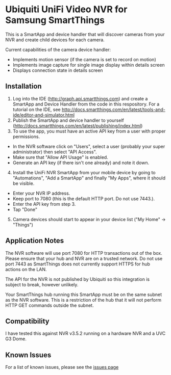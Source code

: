 # Ubiquiti UniFi Video NVR for Samsung SmartThings
This is a SmartApp and device handler that will discover cameras from your NVR and create child devices for each camera.

Current capabilities of the camera device handler:
  * Implements motion sensor (if the camera is set to record on motion)
  * Implements image capture for single image display within details screen
  * Displays connection state in details screen 
  
  
## Installation
1. Log into the IDE (http://graph.api.smartthings.com) and create a SmartApp and Device Handler from the code in this respository.  For a tutorial on the IDE, see http://docs.smartthings.com/en/latest/tools-and-ide/editor-and-simulator.html 
2.  Publish the SmartApp and device handler to yourself (http://docs.smartthings.com/en/latest/publishing/index.html)
3.  To use the app, you must have an active API key from a user with proper permissions.  
  * In the NVR software click on "Users", select a user (probably your super administrator) then select "API Access".
  * Make sure that "Allow API Usage" is enabled.
  * Generate an API key (if there isn't one already) and note it down.
4.  Install the UniFi NVR SmartApp from your mobile device by going to "Automations", "Add a SmartApp" and finally "My Apps", where it should be visible.
  * Enter your NVR IP address.
  * Keep port to 7080 (this is the default HTTP port.  Do not use 7443.).
  * Enter the API key from step 3.
  * Tap "Done"
5.  Camera devices should start to appear in your device list ("My Home" -> "Things")

## Application Notes
The NVR software will use port 7080 for HTTP transactions out of the box.  Please ensure that your hub and NVR are on a trusted network.  Do not use port 7443 as SmartThings does not currently support HTTPS for hub actions on the LAN.

The API for the NVR is not published by Ubiquiti so this integration is subject to break, however unlikely.  

Your SmartThings hub running this SmartApp must be on the same subnet as the NVR software.  This is a restriction of the hub that it will not perform HTTP GET commands outside the subnet.

## Compatibility
I have tested this against NVR v3.5.2 running on a hardware NVR and a UVC G3 Dome.

## Known Issues
For a list of known issues, please see the [issues page](https://github.com/project802/smartthings/issues "GitHub issues page")
